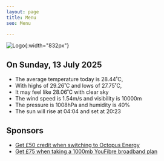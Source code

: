 ```yaml
---
layout: page
title: Menu
seo: Menu

---
```


![Logo](/images/logo.jpg){:width="832px"}

<!-- weather_marker starts -->
## On Sunday, 13 July 2025

- The average temperature today is 28.44˚C,
- With highs of 29.26˚C and lows of 27.75˚C,
- It may feel like 28.06˚C with clear sky
- The wind speed is 1.54m/s and visibility is 10000m
- The pressure is 1008hPa and humidity is 40%
- The sun will rise at 04:04 and set at 20:23

<!-- weather_marker ends -->

## Sponsors

- [Get £50 credit when switching to Octopus Energy](https://bit.ly/3oD1nnS)
- [Get £75 when taking a 1000mb YouFibre broadband plan](https://aklam.io/91zWhU?)
